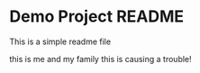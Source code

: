 # Demo Project README

This is a simple readme file


this is me and my family
this is causing a trouble!